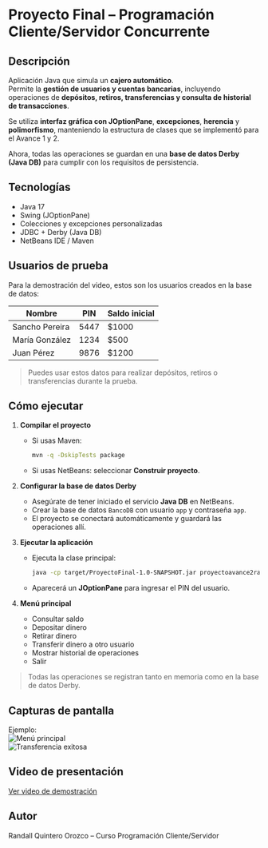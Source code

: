 # Proyecto Final – Programación Cliente/Servidor Concurrente

## Descripción
Aplicación Java que simula un **cajero automático**.  
Permite la **gestión de usuarios y cuentas bancarias**, incluyendo operaciones de **depósitos, retiros, transferencias y consulta de historial de transacciones**.  

Se utiliza **interfaz gráfica con JOptionPane**, **excepciones**, **herencia** y **polimorfismo**, manteniendo la estructura de clases que se implementó para el Avance 1 y 2.  

Ahora, todas las operaciones se guardan en una **base de datos Derby (Java DB)** para cumplir con los requisitos de persistencia.

## Tecnologías
- Java 17  
- Swing (JOptionPane)  
- Colecciones y excepciones personalizadas  
- JDBC + Derby (Java DB)  
- NetBeans IDE / Maven  

## Usuarios de prueba
Para la demostración del video, estos son los usuarios creados en la base de datos:

| Nombre           | PIN  | Saldo inicial |
|------------------|------|---------------|
| Sancho Pereira   | 5447 | $1000         |
| María González   | 1234 | $500          |
| Juan Pérez       | 9876 | $1200         |

> Puedes usar estos datos para realizar depósitos, retiros o transferencias durante la prueba.

## Cómo ejecutar

1. **Compilar el proyecto**
   - Si usas Maven:  
     ```bash
     mvn -q -DskipTests package
     ```
   - Si usas NetBeans: seleccionar **Construir proyecto**.

2. **Configurar la base de datos Derby**
   - Asegúrate de tener iniciado el servicio **Java DB** en NetBeans.  
   - Crear la base de datos `BancoDB` con usuario `app` y contraseña `app`.  
   - El proyecto se conectará automáticamente y guardará las operaciones allí.

3. **Ejecutar la aplicación**
   - Ejecuta la clase principal:
     ```bash
     java -cp target/ProyectoFinal-1.0-SNAPSHOT.jar proyectoavance2randall.InterfazCajero
     ```
   - Aparecerá un **JOptionPane** para ingresar el PIN del usuario.

4. **Menú principal**
   - Consultar saldo  
   - Depositar dinero  
   - Retirar dinero  
   - Transferir dinero a otro usuario  
   - Mostrar historial de operaciones  
   - Salir  

> Todas las operaciones se registran tanto en memoria como en la base de datos Derby.

## Capturas de pantalla
Ejemplo:  
![Menú principal](docs/capturas/menu-principal.png)  
![Transferencia exitosa](docs/capturas/transferencia-exitosa.png)  

## Video de presentación
[Ver video de demostración](https://youtu.be/drZs_aAIR9I?si=e7ALV4xybngUJKRO)  

## Autor
Randall Quintero Orozco – Curso Programación Cliente/Servidor
